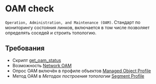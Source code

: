 # OAM check

`Operation, Administration, and Maintenance (OAM)`. Стандарт по мониторингу состояния линков, включается в том числе позволяет определять соседей и строить топологию. 

## Требования

* Скрипт [get_oam_status](../../scripts-reference/get_oam_status.md)
* Возможность [Network OAM](../../caps-reference/network.md#network-oam)
* Опрос OAM включён в профиле объектов [Managed Object Profile](../../concepts/managed-object-profile/index.md#Box(Полный_опрос))
* Метод OAM в *Методах построения топологии* [Segment Profile](../../concepts/network-segment-profile/index.md)

